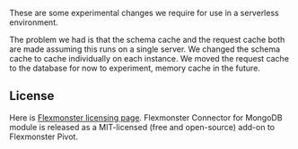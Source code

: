 These are some experimental changes we require for use in a serverless environment.

The problem we had is that the schema cache and the request cache both are made assuming this runs on a single server. We changed the schema cache to cache individually on each instance. We moved the request cache to the database for now to experiment, memory cache in the future.

## License

Here is [Flexmonster licensing page](https://www.flexmonster.com/pivot-table-editions-and-pricing/). Flexmonster Connector for MongoDB module is released as a MIT-licensed (free and open-source) add-on to Flexmonster Pivot.

